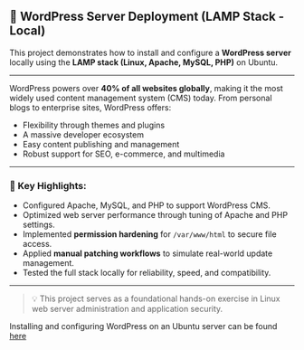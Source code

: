 ## 📰 WordPress Server Deployment (LAMP Stack - Local)

This project demonstrates how to install and configure a **WordPress server** locally using the **LAMP stack (Linux, Apache, MySQL, PHP)** on Ubuntu.

---

WordPress powers over **40% of all websites globally**, making it the most widely used content management system (CMS) today. From personal blogs to enterprise sites, WordPress offers:
- Flexibility through themes and plugins
- A massive developer ecosystem
- Easy content publishing and management
- Robust support for SEO, e-commerce, and multimedia

---

### 🔧 Key Highlights:
- Configured Apache, MySQL, and PHP to support WordPress CMS.
- Optimized web server performance through tuning of Apache and PHP settings.
- Implemented **permission hardening** for `/var/www/html` to secure file access.
- Applied **manual patching workflows** to simulate real-world update management.
- Tested the full stack locally for reliability, speed, and compatibility.

---

> 💡 This project serves as a foundational hands-on exercise in Linux web server administration and application security.

Installing and configuring WordPress on an Ubuntu server can be found [here](https://ubuntu.com/tutorials/install-and-configure-wordpress#1-overview)

